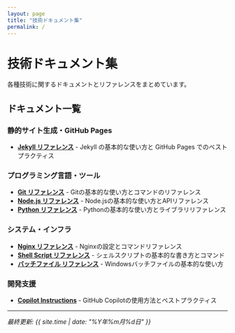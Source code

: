 ```yaml
---
layout: page
title: "技術ドキュメント集"
permalink: /
---
```


# 技術ドキュメント集

各種技術に関するドキュメントとリファレンスをまとめています。

## ドキュメント一覧

### 静的サイト生成・GitHub Pages

- **[Jekyll リファレンス](jekyll.html)** - Jekyll の基本的な使い方と GitHub Pages でのベストプラクティス

### プログラミング言語・ツール

- **[Git リファレンス](git.html)** - Gitの基本的な使い方とコマンドのリファレンス
- **[Node.js リファレンス](nodejs.html)** - Node.jsの基本的な使い方とAPIリファレンス
- **[Python リファレンス](python.html)** - Pythonの基本的な使い方とライブラリリファレンス

### システム・インフラ

- **[Nginx リファレンス](nginx.html)** - Nginxの設定とコマンドリファレンス
- **[Shell Script リファレンス](shellscript.html)** - シェルスクリプトの基本的な書き方とコマンド
- **[バッチファイル リファレンス](bat.html)** - Windowsバッチファイルの基本的な使い方

### 開発支援

- **[Copilot Instructions](copilot-instructions.html)** - GitHub Copilotの使用方法とベストプラクティス

---

*最終更新: {{ site.time | date: "%Y年%m月%d日" }}*